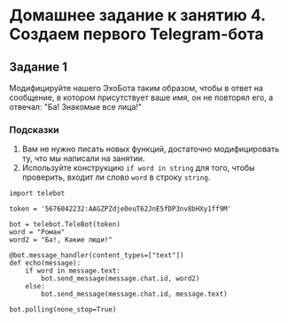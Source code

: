 # Домашнее задание к занятию 4. Создаем первого Telegram-бота

## Задание 1
Модифицируйте нашего ЭхоБота таким образом, чтобы в ответ на сообщение, в котором присутствует ваше имя, он не повторял его, а отвечал: "Ба! Знакомые все лица!"

### Подсказки
1. Вам не нужно писать новых функций, достаточно модифицировать ту, что мы написали на занятии.
2. Используйте конструкцию `if word in string` для того, чтобы проверить, входит ли слово `word` в строку `string`.

```
import telebot

token = '5676042232:AAGZPZdje0euT62JnE5fDP3nv8bHXy1ff9M'

bot = telebot.TeleBot(token)
word = "Роман"
word2 = "Ба!, Какие люди!"

@bot.message_handler(content_types=["text"])
def echo(message):
    if word in message.text:
        bot.send_message(message.chat.id, word2)
    else:
        bot.send_message(message.chat.id, message.text)

bot.polling(none_stop=True)
```
